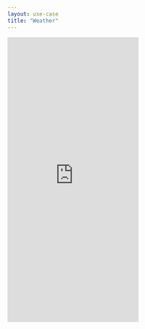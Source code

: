 ```yaml
---
layout: use-case
title: "Weather"
---
```


<iframe width="295" height="640" src="https://www.youtube-nocookie.com/embed/C7KEDrP7uak?controls=1&rel=0" frameborder="0" allow="accelerometer; autoplay; encrypted-media; gyroscope; picture-in-picture" allowfullscreen></iframe>
<br>
